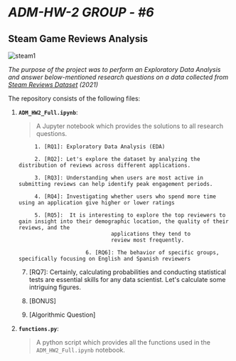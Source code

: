 
# *ADM-HW-2*   *GROUP - #6*

## Steam Game Reviews Analysis

![steam1](https://github.com/user-attachments/assets/3584628a-2dbf-4c88-aeb5-b1a40df3eb9e)

*The purpose of the project was to perform an Exploratory Data Analysis and answer below-mentioned research questions on a data collected from [Steam Reviews Dataset](https://www.kaggle.com/datasets/najzeko/steam-reviews-2021) (2021)* 

The repository consists of the following files:
1. __`ADM_HW2_Full.ipynb`__: 
	> A Jupyter notebook which provides the solutions to all research questions. 
	
			1. [RQ1]: Exploratory Data Analysis (EDA)  
			
			2. [RQ2]: Let's explore the dataset by analyzing the distribution of reviews across different applications.
   
			3. [RQ3]: Understanding when users are most active in submitting reviews can help identify peak engagement periods.

			4. [RQ4]: Investigating whether users who spend more time using an application give higher or lower ratings

			5. [RQ5]:  It is interesting to explore the top reviewers to gain insight into their demographic location, the quality of their reviews, and the 
                                    applications they tend to 
                                    review most frequently.

                            6. [RQ6]: The behavior of specific groups, specifically focusing on English and Spanish reviewers
  
      7. [RQ7]: Certainly, calculating probabilities and conducting statistical tests are essential skills for any data scientist. Let's calculate some intriguing figures.
  
      8. [BONUS]
  
      9. [Algorithmic Question] 
 

      
  
3. __`functions.py`__:
   > A python script which provides all the functions used in the `ADM_HW2_Full.ipynb` notebook.



         
  

  
   
		
